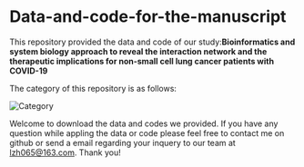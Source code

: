 # Data-and-code-for-the-manuscript
This repository provided the data and code of our study:**Bioinformatics and system biology approach to reveal the interaction network and the therapeutic implications for non-small cell lung cancer patients with COVID-19**

The category of this repository is as follows:


![Category](https://user-images.githubusercontent.com/85553170/158000983-a6c7fdf0-9803-4e70-b7ce-7bf0b9584245.png)



 Welcome to download the data and codes we provided. If you have any question while appling the data or code please feel free to contact me on github or send a email regarding your inquery to our team at lzh065@163.com. Thank you!

